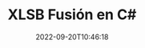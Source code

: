 ---
############################# Static ############################
layout: "auto-gen-merge"
date: 2022-09-20T10:46:18
draft: false
otherformats: odt one otp ott pdf pps ppsx ppt pptx rtf tex vdx vsdm vsdx vssm vssx

############################# Head ############################
head_title: "Combinar XLSB archivos en C# | XLSB Fusión"
head_description: "Combine varios archivos XLSB en un solo archivo usando la API de fusión de documentos C# .NET. Combine páginas específicas o rangos de páginas de varios documentos en un solo documento."

############################# Header ############################
title: "XLSB Fusión en C#"
description: "Combine XLSB con unas pocas líneas de código .NET."
bg_image: "https://cms.admin.containerize.com/templates/aspose/App_Themes/V3/images/bg/header1.png"
bg_overlay: false
button:
    enable: true
    icon: "fas fa-arrow-down"
    label: "Descargue prueba gratis"
    link: "https://downloads.groupdocs.com/merger/net"

############################# SubMenu ############################
submenu:
    enable: true

    left:
        img_alt: "GroupDocs.Merger for .NET"
        image: "https://cms.admin.containerize.com/templates/groupdocs/images/product-logos/90x90-noborder/groupdocs-merger-net.png"
        product: "GroupDocs.Merger"
        platform: ".NET"

    middle:
        button:

            # button loop
            - link: "https://apireference.groupdocs.com/merger/net"
              text: "Referencia de la API"

            # button loop
            - link: "https://github.com/groupdocs-merger"
              text: "Ejemplos de código"

            # button loop
            - link: "https://products.groupdocs.app/merger/family"
              text: "demostraciones en vivo"

            # button loop
            - link: "https://purchase.groupdocs.com/pricing/merger/net"
              text: "Precios"

    right:
        link_download: "https://downloads.groupdocs.com/merger"
        link_learn: "https://docs.groupdocs.com/merger/net"
        link_buy: "https://purchase.groupdocs.com"

############################# About ############################
about:
    enable: true
    title: "Acerca de la API de GroupDocs.Merger for .NET"
    content: |
        [GroupDocs.Merger for .NET](/es/merger/net/) brinda una solución conveniente para combinar múltiples PDF, Microsoft Office (Word, Excel, PowerPoint, OneNote), OpenDocument, HTML, imágenes y muchos otros documentos en un solo archivo dentro de las aplicaciones de .NET. GroupDocs.Merger le ahorrará mucho esfuerzo, ya que puede fusionar XLSB documentos; no es necesario instalar ningún software de terceros, aplicaciones de escritorio o complementos. ¡Ahora no es necesario perder el tiempo y fusionar archivos manualmente! La misión de GroupDocs es proporcionar la mejor calidad y simplificar los flujos de trabajo de procesamiento de documentos.
        
        GroupDocs.Merger API es una opción correcta para soluciones corporativas que necesitan funciones de combinación de archivos. Estas API son compatibles con todos los principales sistemas operativos y plataformas, incluido .NET Framework, .NET Standard, .NET Core, Mono.

############################# Steps ############################
steps:
    enable: true
    title_left: "Cómo fusionar varios archivos XLSB"
    content_left: |
        [GroupDocs.Merger for .NET](/es/merger/net/) facilita a los desarrolladores de .NET fusionar dos o más archivos XLSB dentro de sus aplicaciones mediante la implementación de un unos sencillos pasos.
        
        * Cree una nueva instancia de **Merger** y pase la ruta del documento de origen como parámetro del constructor.
        * Llame a **Join** de la clase **Merger** y pase la ruta del segundo documento de origen.
        * Llame a **Guardar** de la clase **Merger** para guardar el documento fusionado.

    title_right: "Requisitos del sistema"
    content_right: |
        Las API de GroupDocs.Merger for .NET son compatibles con todas las principales plataformas y sistemas operativos. Antes de ejecutar el código a continuación, asegúrese de tener instalados los siguientes requisitos previos en su sistema.

        * Sistemas operativos: Microsoft Windows, Linux, Mac OS
        * Entornos de desarrollo: Visual Studio, Xamarin, MonoDevelop
        * Marcos: .NET Framework, .NET Standard, .NET Core, Mono
        * Descarga la última versión de GroupDocs.Merger for .NET de [NuGet](https://www.nuget.org/packages/groupdocs.merger)
         
    code: |
     {{% merger/additional-styles %}}
     {{< merger/code-merger title="Cómo fusionar archivos XLSB usando el código de ejemplo C#">}}

        ```csharp    
        // Combinar XLSB archivos usando GroupDocs.Merger API
        // Crear una instancia de Fusión con el documento de entrada XLSB
        using (Merger merger = new Merger("input1.xlsb"))
          {
            // Llame al método Join de la instancia de la clase Merger y pase la segunda ruta del documento de origen
            merger.Join("input2.xlsb");
    
            // Llame al método Save de la instancia de la clase Merger para guardar el documento combinado
            merger.Save("merged-file.xlsb");
          }
        ```
     {{< /merger/code-merger >}}

############################# Demos ############################
demos:
    enable: true
    title: "Demostraciones en vivo: aplicación en línea para combinar documentos"
    content: |
       Combine más de un archivo XLSB ahora mismo visitando el sitio web [GroupDocs.Merger Live Demos](https://products.groupdocs.app/merger/xlsb).
       La demostración en vivo tiene los siguientes beneficios.
        
############################# About Formats ############################
about_formats:
    enable: true

############################# More Formats ############################
more_formats:
    enable: true
    title: "Fusión de otros formatos de documentos"
    content: |
        .NET API de fusión de documentos para formatos de archivo e imágenes. Combine algunos de los formatos de documentos populares como se indica a continuación.

############################# Back to top ###############################
back_to_top:
    enable: true
---
